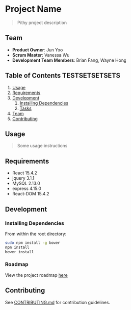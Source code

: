 # Project Name

> Pithy project description

## Team

  - __Product Owner__: Jun Yoo
  - __Scrum Master__: Vanessa Wu
  - __Development Team Members__: Brian Fang, Wayne Hong

## Table of Contents TESTSETSETSETS

1. [Usage](#Usage)
1. [Requirements](#requirements)
1. [Development](#development)
    1. [Installing Dependencies](#installing-dependencies)
    1. [Tasks](#tasks)
1. [Team](#team)
1. [Contributing](#contributing)

## Usage

> Some usage instructions

## Requirements

- React 15.4.2
- jquery 3.1.1
- MySQL 2.13.0
- express 4.15.0
- React-DOM 15.4.2

## Development

### Installing Dependencies

From within the root directory:

```sh
sudo npm install -g bower
npm install
bower install
```

### Roadmap

View the project roadmap [here](LINK_TO_PROJECT_ISSUES)


## Contributing

See [CONTRIBUTING.md](CONTRIBUTING.md) for contribution guidelines.
